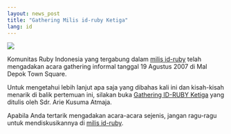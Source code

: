 ```yaml
---
layout: news_post
title: "Gathering Milis id-ruby Ketiga"
lang: id
---
```


[![](http://farm2.static.flickr.com/1244/1200944247_5aaf90eb9d.jpg?v=0)][1]

Komunitas Ruby Indonesia yang tergabung dalam [milis id-ruby][2] telah
mengadakan acara gathering informal tanggal 19 Agustus 2007 di Mal Depok
Town Square.

Untuk mengetahui lebih lanjut apa saja yang dibahas kali ini dan
kisah-kisah menarik di balik pertemuan ini, silakan buka [Gathering
ID-RUBY Ketiga][3] yang ditulis oleh Sdr. Arie Kusuma Atmaja.

Apabila Anda tertarik mengadakan acara-acara sejenis, jangan ragu-ragu
untuk mendiskusikannya di [milis id-ruby][2].



[1]: http://www.flickr.com/photos/ceefour/1200944247/ 
[2]: http://www.ruby-lang.org/id/community/mailing-lists/ 
[3]: http://ariekusumaatmaja.wordpress.com/2007/08/20/gathering-id-ruby-ketiga-19-agustus-2007-1145-1700-wib/ 
